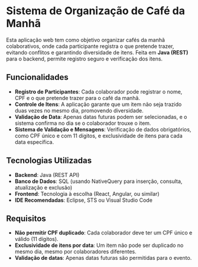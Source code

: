 # Sistema de Organização de Café da Manhã

Esta aplicação web tem como objetivo organizar cafés da manhã colaborativos, onde cada participante registra o que pretende trazer, evitando conflitos e garantindo diversidade de itens. Feita em **Java (REST)** para o backend, permite registro seguro e verificação dos itens.

## Funcionalidades
- **Registro de Participantes**: Cada colaborador pode registrar o nome, CPF e o que pretende trazer para o café da manhã.
- **Controle de Itens**: A aplicação garante que um item não seja trazido duas vezes no mesmo dia, promovendo diversidade.
- **Validação de Data**: Apenas datas futuras podem ser selecionadas, e o sistema confirma no dia se o colaborador trouxe o item.
- **Sistema de Validação e Mensagens**: Verificação de dados obrigatórios, como CPF único e com 11 dígitos, e exclusividade de itens para cada data específica.

## Tecnologias Utilizadas
- **Backend**: Java (REST API)
- **Banco de Dados**: SQL (usando NativeQuery para inserção, consulta, atualização e exclusão)
- **Frontend**: Tecnologia à escolha (React, Angular, ou similar)
- **IDE Recomendadas**: Eclipse, STS ou Visual Studio Code

## Requisitos
- **Não permitir CPF duplicado**: Cada colaborador deve ter um CPF único e válido (11 dígitos).
- **Exclusividade de itens por data**: Um item não pode ser duplicado no mesmo dia, mesmo por colaboradores diferentes.
- **Validação de datas**: Apenas datas futuras são permitidas para o evento.
